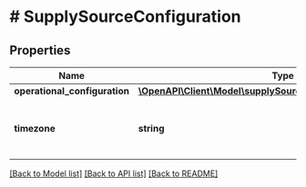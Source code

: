 # # SupplySourceConfiguration

## Properties

Name | Type | Description | Notes
------------ | ------------- | ------------- | -------------
**operational_configuration** | [**\OpenAPI\Client\Model\supplySources\OperationalConfiguration**](OperationalConfiguration.md) |  | [optional]
**timezone** | **string** | Please see RFC 6557, should be a canonical time zone ID as listed here: https://www.joda.org/joda-time/timezones.html. | [optional]

[[Back to Model list]](../../README.md#models) [[Back to API list]](../../README.md#endpoints) [[Back to README]](../../README.md)
